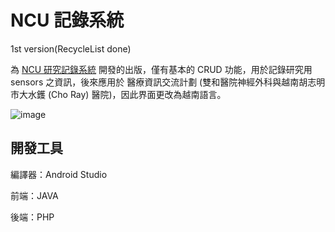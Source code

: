 # NCU 記錄系統
1st version(RecycleList done)

為 [NCU 研究記錄系統](https://github.com/Jacksonnnnnnnnnnnn/recordSystem) 開發的出版，僅有基本的 CRUD 功能，用於記錄研究用 sensors 之資訊，後來應用於 醫療資訊交流計劃 (雙和醫院神經外科與越南胡志明市大水鑊 (Cho Ray) 醫院)，因此界面更改為越南語言。

![image](https://user-images.githubusercontent.com/38338405/132358973-b64a9d59-0c9e-47c5-8778-4318eaf9d099.png)

## 開發工具
編譯器：Android Studio

前端：JAVA

後端：PHP
